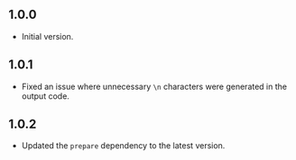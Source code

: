 ## 1.0.0
- Initial version.

## 1.0.1
- Fixed an issue where unnecessary `\n` characters were generated in the output code.

## 1.0.2
- Updated the `prepare` dependency to the latest version.
